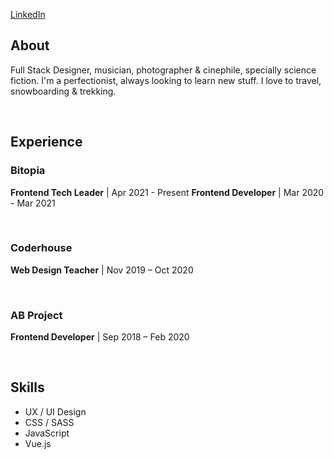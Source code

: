 <a href="https://www.linkedin.com/in/damianothar/">LinkedIn</a>
<br />
<h2>About</h1>
<p>
  Full Stack Designer, musician, photographer & cinephile, specially science fiction.
  I'm a perfectionist, always looking to learn new stuff.
  I love to travel, snowboarding & trekking.
</p>
<br />
<h2>Experience</h1>
<h3>Bitopia</h3>
<p>
  <strong>Frontend Tech Leader</strong> | Apr 2021 - Present
  <strong>Frontend Developer</strong> | Mar 2020 - Mar 2021
 </p>
<br />
<h3>Coderhouse</h3>
<p><strong>Web Design Teacher</strong> | Nov 2019 – Oct 2020</p>
<br />
<h3>AB Project</h3>
<p><strong>Frontend Developer</strong> | Sep 2018 – Feb 2020</p>
<br />
<h2>Skills</h2>
<ul>
  <li>UX / UI Design</li>
  <li>CSS / SASS</li>
  <li>JavaScript</li>
  <li>Vue.js</li>
<ul>
